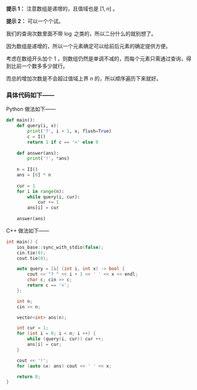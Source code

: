 **提示 1：** 注意数组是递增的，且值域也是 $[1,n]$ 。

**提示 2：** 可以一个个试。

我们的查询次数里面不带 $\log$ 之类的，所以二分什么的就别想了。

因为数组是递增的，所以一个元素确定可以给前后元素的确定提供方便。

考虑在数组开头加个 $1$ ，则数组仍然是单调不减的，而每个元素只需通过查询，得到比前一个数多多少就行。

而总的增加次数是不会超过值域上界 $n$ 的，所以顺序遍历下来就好。

### 具体代码如下——

Python 做法如下——

```Python []
def main():
    def query(i, x):
        print('?', i + 1, x, flush=True)
        c = I()
        return 1 if c == '<' else 0
    
    def answer(ans):
        print('!', *ans)
    
    n = II()
    ans = [0] * n
    
    cur = 1
    for i in range(n):
        while query(i, cur):
            cur += 1
        ans[i] = cur
    
    answer(ans)
```

C++ 做法如下——

```cpp []
int main() {
    ios_base::sync_with_stdio(false);
    cin.tie(0);
    cout.tie(0);

    auto query = [&] (int i, int x) -> bool {
        cout << "? " << i + 1 << ' ' << x << endl;
        char c; cin >> c;
        return c == '<';
    };

    int n;
    cin >> n;

    vector<int> ans(n);

    int cur = 1;
    for (int i = 0; i < n; i ++) {
        while (query(i, cur)) cur ++;
        ans[i] = cur;
    }

    cout << '!';
    for (auto &x: ans) cout << ' ' << x;

    return 0;
}
```